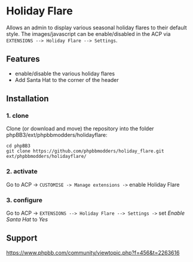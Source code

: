 Holiday Flare
=================
Allows an admin to display various seasonal holiday flares to their default style. The images/javascript can be enable/disabled in the ACP via `EXTENSIONS --> Holiday Flare --> Settings`.

## Features
* enable/disable the various holiday flares
 * Add Santa Hat to the corner of the header


## Installation

### 1. clone
Clone (or download and move) the repository into the folder phpBB3/ext/phpbbmodders/holidayflare:

```
cd phpBB3
git clone https://github.com/phpbbmodders/holiday_flare.git ext/phpbbmodders/holidayflare/
```

### 2. activate
Go to ACP -> `CUSTOMISE -> Manage extensions ->` enable Holiday Flare  

### 3. configure

Go to ACP -> `EXTENSIONS --> Holiday Flare --> Settings ->` set *Enable Santa Hat* to *Yes*

## Support

https://www.phpbb.com/community/viewtopic.php?f=456&t=2263616
